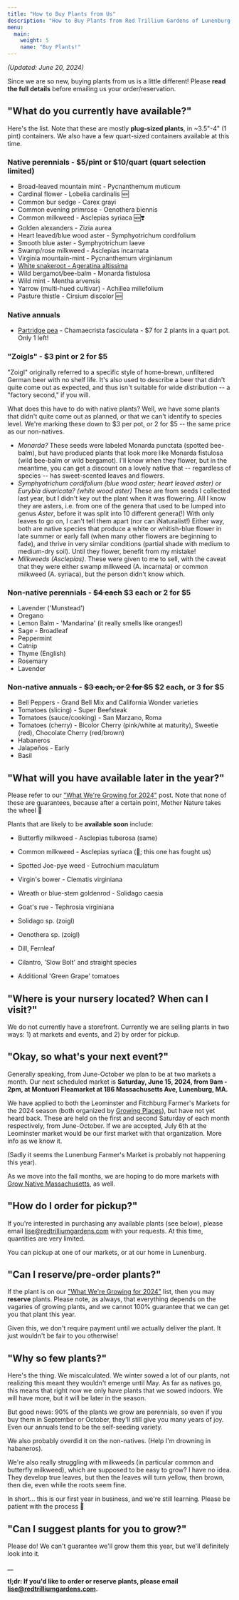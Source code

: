 ```yaml
---
title: "How to Buy Plants from Us"
description: "How to Buy Plants from Red Trillium Gardens of Lunenburg, MA"
menu:
  main:
    weight: 5
    name: "Buy Plants!"
---
```


_(Updated: June 20, 2024)_

Since we are so new, buying plants from us is a little different! Please **read the full details** before emailing us your order/reservation. 

## "What do you currently have available?"

Here's the list. Note that these are mostly **plug-sized plants**, in ~3.5"-4" (1 pint) containers. We also have a few quart-sized containers available at this time.

### Native perennials - $5/pint or $10/quart (quart selection limited)

- Broad-leaved mountain mint - Pycnanthemum muticum
- Cardinal flower - Lobelia cardinalis 🆕
- Common bur sedge - Carex grayi
- Common evening primrose - Oenothera biennis
- Common milkweed - Asclepias syriaca  🆕❣️
- Golden alexanders - Zizia aurea
- Heart leaved/blue wood aster - Symphyotrichum cordifolium
- Smooth blue aster - Symphyotrichum laeve
- Swamp/rose milkweed - Asclepias incarnata
- Virginia mountain-mint - Pycnanthemum virginianum
- [White snakeroot - Ageratina altissima](/posts/native-plants/ageratina-altissima/)
- Wild bergamot/bee-balm - Monarda fistulosa
- Wild mint - Mentha arvensis
- Yarrow (multi-hued cultivar) - Achillea millefolium
- Pasture thistle - Cirsium discolor 🆕

### Native annuals
- [Partridge pea](/info-sheets/cha-fas/) - Chamaecrista fasciculata - $7 for 2 plants in a quart pot. Only 1 left!

### "Zoigls" - $3 pint or 2 for $5

"Zoigl" originally referred to a specific style of home-brewn, unfiltered German beer with no shelf life. It's also used to describe a beer that didn't quite come out as expected, and thus isn't suitable for wide distribution -- a "factory second," if you will. 

What does this have to do with native plants? Well, we have some plants that didn't quite come out as planned, or that we can't identify to species level. We're marking these down to $3 per pot, or 2 for $5 -- the same price as our non-natives.

- _Monarda?_ These seeds were labeled Monarda punctata (spotted bee-balm), but have produced plants that look more like Monarda fistulosa (wild bee-balm or wild bergamot). I'll know when they flower, but in the meantime, you can get a discount on a lovely native that -- regardless of species -- has sweet-scented leaves and flowers.
- _Symphyotrichum cordifolium (blue wood aster; heart leaved aster) or Eurybia divaricata? (white wood aster)_ These are from seeds I collected last year, but I didn't key out the plant when it was flowering. All I know they are asters, i.e. from one of the genera that used to be lumped into genus _Aster_, before it was split into 10 different genera(!) With only leaves to go on, I can't tell them apart (nor can iNaturalist!) Either way, both are native species that produce a white or whitish-blue flower in late summer or early fall (when many other flowers are beginning to fade), and thrive in very similar conditions (partial shade with medium to medium-dry soil). Until they flower, benefit from my mistake!
- _Milkweeds (Asclepias)_. These were given to me to sell, with the caveat that they were either swamp milkweed (A. incarnata) or common milkweed (A. syriaca), but the person didn't know which.  

### Non-native perennials - <strike>$4 each</strike> $3 each or 2 for $5
- Lavender ('Munstead')
- Oregano
- Lemon Balm - 'Mandarina' (it really smells like oranges!)
- Sage - Broadleaf
- Peppermint
- Catnip
- Thyme (English)
- Rosemary
- Lavender

### Non-native annuals - <strike>$3 each, or 2 for $5</strike> $2 each, or 3 for $5
- Bell Peppers - Grand Bell Mix and California Wonder varieties
- Tomatoes (slicing) - Super Beefsteak
- Tomatoes (sauce/cooking) - San Marzano, Roma
- Tomatoes (cherry) - Bicolor Cherry (pink/white at maturity), Sweetie (red), Chocolate Cherry (red/brown)
- Habaneros
- Jalapeños - Early
- Basil

## "What will you have available later in the year?"

Please refer to our ["What We're Growing for 2024"](/posts/whats-growing-2024/) post. Note that none of these are guarantees, because after a certain point, Mother Nature takes the wheel 🤣

Plants that are likely to be **available soon** include:

- Butterfly milkweed - Asclepias tuberosa (same)
- Common milkweed - Asclepias syriaca (🤞; this one has fought us)
- Spotted Joe-pye weed - Eutrochium maculatum
- Virgin's bower - Clematis virginiana
- Wreath or blue-stem goldenrod - Solidago caesia
- Goat's rue - Tephrosia virginiana

- Solidago sp. (zoigl)
- Oenothera sp. (zoigl)

- Dill, Fernleaf
- Cilantro, 'Slow Bolt' and straight species
- Additional 'Green Grape' tomatoes

## "Where is your nursery located? When can I visit?"

We do not currently have a storefront. Currently we are selling plants in two ways: 1) at markets and events, and 2) by order for pickup. 

## "Okay, so what's your next event?"

Generally speaking, from June-October we plan to be at two markets a month. Our next scheduled market is **Saturday, June 15, 2024, from 9am - 2pm, at Montuori Fleamarket at 186 Massachusetts Ave, Lunenburg, MA.**

We have applied to both the Leominster and Fitchburg Farmer's Markets for the 2024 season (both organized by [Growing Places](https://growingplaces.org/)), but have not yet heard back. These are held on the first and second Saturday of each month respectively, from June-October. If we are accepted, July 6th at the Leominster market would be our first market with that organization. More info as we know it.

(Sadly it seems the Lunenburg Farmer's Market is probably not happening this year).

As we move into the fall months, we are hoping to do more markets with [Grow Native Massachusetts](https://grownativemass.org/), as well. 

## "How do I order for pickup?"

If you're interested in purchasing any available plants (see below), please email [lise@redtrilliumgardens.com](mailto:lise@redtrilliumgardens.com) with your requests. At this time, quantities are very limited. 

You can pickup at one of our markets, or at our home in Lunenburg. 

## "Can I reserve/pre-order plants?"

If the plant is on our ["What We're Growing for 2024"](/posts/whats-growing-2024/) list, then you may **reserve** plants. Please note, as always, that everything depends on the vagaries of growing plants, and we cannot 100% guarantee that we can get you that plant this year.

Given this, we don't require payment until we actually deliver the plant. It just wouldn't be fair to you otherwise!

## "Why so few plants?"

Here's the thing. We miscalculated. We winter sowed a lot of our plants, not realizing this meant they wouldn't emerge until May. As far as natives go, this means that right now we only have plants that we sowed indoors. We will have more, but it will be later in the season. 

But good news: 90% of the plants we grow are perennials, so even if you buy them in September or October, they'll still give you many years of joy. Even our annuals tend to be the self-seeding variety. 

We also probably overdid it on the non-natives. (Help I'm drowning in habaneros).

We're also really struggling with milkweeds (in particular common and butterfly milkweed), which are supposed to be easy to grow? I have no idea. They develop true leaves, but then the leaves will turn yellow, then brown, then die, even while the roots seem fine. 

In short... this is our first year in business, and we're still learning. Please be patient with the process 🙂

## "Can I suggest plants for you to grow?"

Please do! We can't guarantee we'll grow them this year, but we'll definitely look into it.

__

**tl;dr: If you'd like to order or reserve plants, please email [lise@redtrilliumgardens.com](mailto:lise@redtrilliumgardens.com).**



